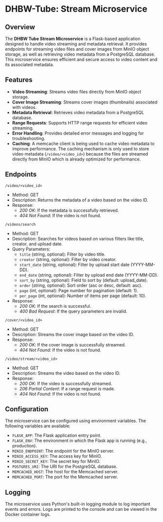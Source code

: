 # DHBW-Tube: Stream Microservice

## Overview
The **DHBW Tube Stream Microservice** is a Flask-based application designed to handle video streaming and metadata retrieval. It provides endpoints for streaming video files and cover images from MinIO object storage, as well as retrieving video metadata from a PostgreSQL database. This microservice ensures efficient and secure access to video content and its associated metadata.

## Features
- **Video Streaming**: Streams video files directly from MinIO object storage.
- **Cover Image Streaming**: Streams cover images (thumbnails) associated with videos.
- **Metadata Retrieval**: Retrieves video metadata from a PostgreSQL database.
- **Range Requests**: Supports HTTP range requests for efficient video streaming.
- **Error Handling**: Provides detailed error messages and logging for troubleshooting.
- **Caching**: A memcache client is being used to cache video metadata to improve performance.
The caching mechanism is only used to store video metadata (`/video/<video_id>`) because the files are streamed directly from MinIO which is already optimized for performance.

## Endpoints
`/video/<video_id>`
- Method: GET
- Description: Returns the metadata of a video based on the video ID.
- Response:
    - *200 OK*: If the metadata is successfully retrieved.
    - *404 Not Found*: If the video is not found.

`/videos/search`
- Method: GET
- Description: Searches for videos based on various filters like title, creator, and upload date.
- Query Parameters:
    - `title` (string, optional): Filter by video title.
    - `creator` (string, optional): Filter by video creator.
    - `start_date` (string, optional): Filter by upload start date (YYYY-MM-DD).
    - `end_date` (string, optional): Filter by upload end date (YYYY-MM-DD).
    - `sort_by` (string, optional): Field to sort by (default: upload_date).
    - `order` (string, optional): Sort order (asc or desc, default: asc).
    - `page` (int, optional): Page number for pagination (default: 1).
    - `per_page` (int, optional): Number of items per page (default: 10).
- Response:
    - *200 OK*: If the search is successful.
    - *400 Bad Request*: If the query parameters are invalid.

`/cover/<video_id>`
- Method: GET
- Description: Streams the cover image based on the video ID.
- Response:
    - *200 OK*: If the cover image is successfully streamed.
    - *404 Not Found*: If the video is not found.

`/video/stream/<video_id>`
- Method: GET
- Description: Streams the video based on the video ID.
- Response:
    - *200 OK*: If the video is successfully streamed.
    - *206 Partial Content*: If a range request is made.
    - *404 Not Found*: If the video is not found.

## Configuration
The microservice can be configured using environment variables. The following variables are available:

- `FLASK_APP`: The Flask application entry point.
- `FLASK_ENV`: The environment in which the Flask app is running (e.g., production).
- `MINIO_ENDPOINT`: The endpoint for the MinIO server.
- `MINIO_ACCESS_KEY`: The access key for MinIO.
- `MINIO_SECRET_KEY`: The secret key for MinIO.
- `POSTGRES_URI`: The URI for the PostgreSQL database.
- `MEMCACHED_HOST`: The host for the Memcached server.
- `MEMCACHED_PORT`: The port for the Memcached server.

## Logging
The microservice uses Python's built-in logging module to log important events and errors. Logs are printed to the console and can be viewed in the Docker container logs.
